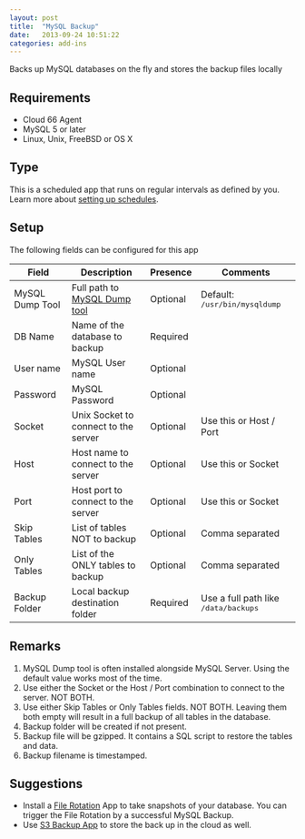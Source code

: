 ```yaml
---
layout: post
title:  "MySQL Backup"
date:   2013-09-24 10:51:22
categories: add-ins
---
```



<p class="lead">Backs up MySQL databases on the fly and stores the backup files locally</p>

## Requirements
- Cloud 66  Agent
- MySQL 5 or later
- Linux, Unix, FreeBSD or OS X


## Type
This is a scheduled app that runs on regular intervals as defined by you. Learn more about [setting up schedules](/add-ins/settingup-schedules.html).

## Setup
The following fields can be configured for this app

<table class='table table-bordered table-striped'>
	<thead>
		<tr>
			<th>Field</th>
			<th>Description</th>
			<th>Presence</th>
			<th>Comments</th>
		</tr>
	</thead>
	<tbody>
		<tr>
			<td>MySQL Dump Tool</td>
			<td>Full path to <a href='http://dev.mysql.com/doc/refman/5.5/en/mysqldump.html'>MySQL Dump tool</a></td>
			<td><span class='label'>Optional</span></td>
			<td>Default: <kbd>/usr/bin/mysqldump</kbd></td>
		</tr>
		<tr>
			<td>DB Name</td>
			<td>Name of the database to backup</td>
			<td><span class='label label-important'>Required</span></td>
			<td></td>
		</tr>
		<tr>
			<td>User name</td>
			<td>MySQL User name</td>
			<td><span class='label'>Optional</span></td>
			<td></td>
		</tr>
		<tr>
			<td>Password</td>
			<td>MySQL Password</td>
			<td><span class='label'>Optional</span></td>
			<td></td>
		</tr>
		<tr>
			<td>Socket</td>
			<td>Unix Socket to connect to the server</td>
			<td><span class='label'>Optional</span></td>
			<td>Use this or Host / Port</td>
		</tr>
		<tr>
			<td>Host</td>
			<td>Host name to connect to the server</td>
			<td><span class='label'>Optional</span></td>
			<td>Use this or Socket</td>
		</tr>
		<tr>
			<td>Port</td>
			<td>Host port to connect to the server</td>
			<td><span class='label'>Optional</span></td>
			<td>Use this or Socket</td>
		</tr>
		<tr>
			<td>Skip Tables</td>
			<td>List of tables NOT to backup</td>
			<td><span class='label'>Optional</span></td>
			<td>Comma separated</td>
		</tr>
		<tr>
			<td>Only Tables</td>
			<td>List of the ONLY tables to backup</td>
			<td><span class='label'>Optional</span></td>
			<td>Comma separated</td>
		</tr>
		<tr>
			<td>Backup Folder</td>
			<td>Local backup destination folder</td>
			<td><span class='label label-important'>Required</span></td>
			<td>Use a full path like <kbd>/data/backups</kbd></td>
		</tr>
	</tbody>
</table>

## Remarks
1. MySQL Dump tool is often installed alongside MySQL Server. Using the default value works most of the time.
2. Use either the Socket or the Host / Port combination to connect to the server. NOT BOTH.
3. Use either Skip Tables or Only Tables fields. NOT BOTH. Leaving them both empty will result in a full backup of all tables in the database.
4. Backup folder will be created if not present.
5. Backup file will be gzipped. It contains a SQL script to restore the tables and data.
6. Backup filename is timestamped.

## Suggestions
- Install a [File Rotation](file_rotation) App to take snapshots of your database. You can trigger the File Rotation by a successful MySQL Backup.
- Use [S3 Backup App](s3_backup) to store the back up in the cloud as well.